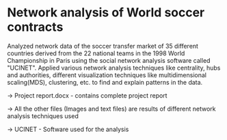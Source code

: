 # Network analysis of World soccer contracts

Analyzed network data of the soccer transfer market of 35 different countries derived from the 22 national teams in the 1998 World Championship in Paris using the social network analysis software called "UCINET". Applied various network analysis techniques like centrality, hubs and authorities, different visualization techniques like multidimensional scaling(MDS), clustering, etc. to find and explain patterns in the data.

-> Project report.docx - contains complete project report

-> All the other files (Images and text files) are results of different network analysis techniques used

-> UCINET - Software used for the analysis
